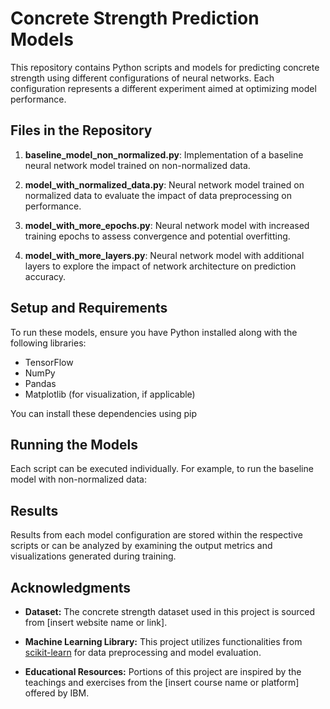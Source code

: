 # Concrete Strength Prediction Models

This repository contains Python scripts and models for predicting concrete strength using different configurations of neural networks. Each configuration represents a different experiment aimed at optimizing model performance.

## Files in the Repository

1. **baseline_model_non_normalized.py**: Implementation of a baseline neural network model trained on non-normalized data.
   
2. **model_with_normalized_data.py**: Neural network model trained on normalized data to evaluate the impact of data preprocessing on performance.
   
3. **model_with_more_epochs.py**: Neural network model with increased training epochs to assess convergence and potential overfitting.
   
4. **model_with_more_layers.py**: Neural network model with additional layers to explore the impact of network architecture on prediction accuracy.

## Setup and Requirements

To run these models, ensure you have Python installed along with the following libraries:

- TensorFlow
- NumPy
- Pandas
- Matplotlib (for visualization, if applicable)

You can install these dependencies using pip


## Running the Models

Each script can be executed individually. For example, to run the baseline model with non-normalized data:



## Results

Results from each model configuration are stored within the respective scripts or can be analyzed by examining the output metrics and visualizations generated during training.

## Acknowledgments

- **Dataset:** The concrete strength dataset used in this project is sourced from [insert website name or link].

- **Machine Learning Library:** This project utilizes functionalities from [scikit-learn](https://scikit-learn.org/) for data preprocessing and model evaluation.

- **Educational Resources:** Portions of this project are inspired by the teachings and exercises from the [insert course name or platform] offered by IBM.



